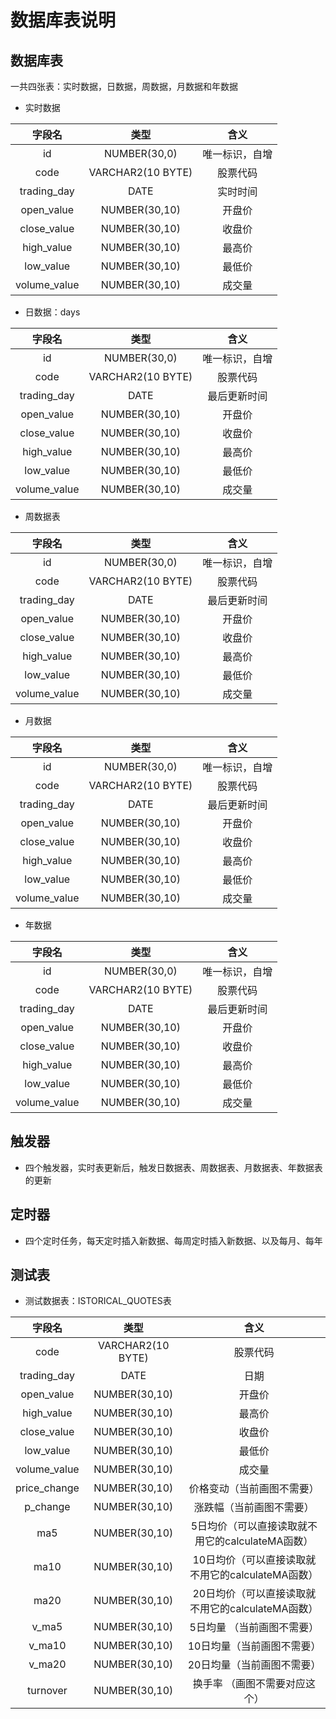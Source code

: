 # 数据库表说明

## 数据库表

一共四张表：实时数据，日数据，周数据，月数据和年数据

- 实时数据

|     字段名      |        类型         |   含义    |
| :----------: | :---------------: | :-----: |
|      id      |   NUMBER(30,0)    | 唯一标识，自增 |
|     code     | VARCHAR2(10 BYTE) |  股票代码   |
| trading_day  |       DATE        |  实时时间   |
|  open_value  |   NUMBER(30,10)   |   开盘价   |
| close_value  |   NUMBER(30,10)   |   收盘价   |
|  high_value  |   NUMBER(30,10)   |   最高价   |
|  low_value   |   NUMBER(30,10)   |   最低价   |
| volume_value |   NUMBER(30,10)   |   成交量   |

- 日数据：days

|     字段名      |        类型         |   含义    |
| :----------: | :---------------: | :-----: |
|      id      |   NUMBER(30,0)    | 唯一标识，自增 |
|     code     | VARCHAR2(10 BYTE) |  股票代码   |
| trading_day  |       DATE        | 最后更新时间  |
|  open_value  |   NUMBER(30,10)   |   开盘价   |
| close_value  |   NUMBER(30,10)   |   收盘价   |
|  high_value  |   NUMBER(30,10)   |   最高价   |
|  low_value   |   NUMBER(30,10)   |   最低价   |
| volume_value |   NUMBER(30,10)   |   成交量   |

- 周数据表

|     字段名      |        类型         |   含义    |
| :----------: | :---------------: | :-----: |
|      id      |   NUMBER(30,0)    | 唯一标识，自增 |
|     code     | VARCHAR2(10 BYTE) |  股票代码   |
| trading_day  |       DATE        | 最后更新时间  |
|  open_value  |   NUMBER(30,10)   |   开盘价   |
| close_value  |   NUMBER(30,10)   |   收盘价   |
|  high_value  |   NUMBER(30,10)   |   最高价   |
|  low_value   |   NUMBER(30,10)   |   最低价   |
| volume_value |   NUMBER(30,10)   |   成交量   |

- 月数据

|     字段名      |        类型         |   含义    |
| :----------: | :---------------: | :-----: |
|      id      |   NUMBER(30,0)    | 唯一标识，自增 |
|     code     | VARCHAR2(10 BYTE) |  股票代码   |
| trading_day  |       DATE        | 最后更新时间  |
|  open_value  |   NUMBER(30,10)   |   开盘价   |
| close_value  |   NUMBER(30,10)   |   收盘价   |
|  high_value  |   NUMBER(30,10)   |   最高价   |
|  low_value   |   NUMBER(30,10)   |   最低价   |
| volume_value |   NUMBER(30,10)   |   成交量   |

- 年数据

|     字段名      |        类型         |   含义    |
| :----------: | :---------------: | :-----: |
|      id      |   NUMBER(30,0)    | 唯一标识，自增 |
|     code     | VARCHAR2(10 BYTE) |  股票代码   |
| trading_day  |       DATE        | 最后更新时间  |
|  open_value  |   NUMBER(30,10)   |   开盘价   |
| close_value  |   NUMBER(30,10)   |   收盘价   |
|  high_value  |   NUMBER(30,10)   |   最高价   |
|  low_value   |   NUMBER(30,10)   |   最低价   |
| volume_value |   NUMBER(30,10)   |   成交量   |

## 触发器

- 四个触发器，实时表更新后，触发日数据表、周数据表、月数据表、年数据表的更新

## 定时器

- 四个定时任务，每天定时插入新数据、每周定时插入新数据、以及每月、每年

## 测试表

- 测试数据表：ISTORICAL_QUOTES表

|     字段名      |        类型         |               含义                |
| :----------: | :---------------: | :-----------------------------: |
|     code     | VARCHAR2(10 BYTE) |              股票代码               |
| trading_day  |       DATE        |               日期                |
|  open_value  |   NUMBER(30,10)   |               开盘价               |
|  high_value  |   NUMBER(30,10)   |               最高价               |
| close_value  |   NUMBER(30,10)   |               收盘价               |
|  low_value   |   NUMBER(30,10)   |               最低价               |
| volume_value |   NUMBER(30,10)   |               成交量               |
| price_change |   NUMBER(30,10)   |          价格变动（当前画图不需要）          |
|   p_change   |   NUMBER(30,10)   |          涨跌幅（当前画图不需要）           |
|     ma5      |   NUMBER(30,10)   | 5日均价（可以直接读取就不用它的calculateMA函数）  |
|     ma10     |   NUMBER(30,10)   | 10日均价（可以直接读取就不用它的calculateMA函数） |
|     ma20     |   NUMBER(30,10)   | 20日均价（可以直接读取就不用它的calculateMA函数） |
|    v_ma5     |   NUMBER(30,10)   |         5日均量 （当前画图不需要）          |
|    v_ma10    |   NUMBER(30,10)   |         10日均量（当前画图不需要）          |
|    v_ma20    |   NUMBER(30,10)   |         20日均量（当前画图不需要）          |
|   turnover   |   NUMBER(30,10)   |         换手率 （画图不需要对应这个）         |

